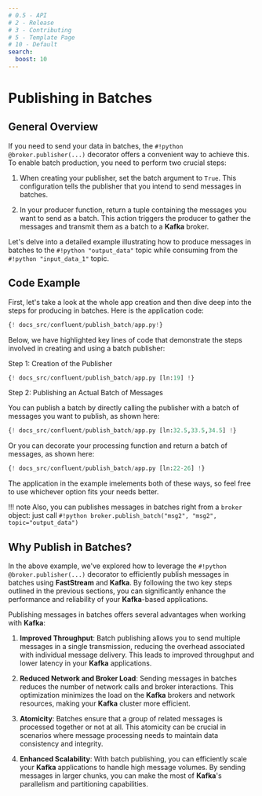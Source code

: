 ```yaml
---
# 0.5 - API
# 2 - Release
# 3 - Contributing
# 5 - Template Page
# 10 - Default
search:
  boost: 10
---
```


# Publishing in Batches

## General Overview

If you need to send your data in batches, the `#!python @broker.publisher(...)` decorator offers a convenient way to achieve this. To enable batch production, you need to perform two crucial steps:

1. When creating your publisher, set the batch argument to `True`. This configuration tells the publisher that you intend to send messages in batches.

2. In your producer function, return a tuple containing the messages you want to send as a batch. This action triggers the producer to gather the messages and transmit them as a batch to a **Kafka** broker.

Let's delve into a detailed example illustrating how to produce messages in batches to the `#!python "output_data"` topic while consuming from the `#!python "input_data_1"` topic.

## Code Example

First, let's take a look at the whole app creation and then dive deep into the steps for producing in batches. Here is the application code:

```python linenums="1"
{! docs_src/confluent/publish_batch/app.py!}
```

Below, we have highlighted key lines of code that demonstrate the steps involved in creating and using a batch publisher:

Step 1: Creation of the Publisher

```python linenums="1"
{! docs_src/confluent/publish_batch/app.py [ln:19] !}
```

Step 2: Publishing an Actual Batch of Messages

You can publish a batch by directly calling the publisher with a batch of messages you want to publish, as shown here:

```python linenums="1"
{! docs_src/confluent/publish_batch/app.py [ln:32.5,33.5,34.5] !}
```

Or you can decorate your processing function and return a batch of messages, as shown here:

```python linenums="1"
{! docs_src/confluent/publish_batch/app.py [ln:22-26] !}
```

The application in the example imelements both of these ways, so feel free to use whichever option fits your needs better.

!!! note
    Also, you can publishes messages in batches right from a `broker` object: just call
    `#!python broker.publish_batch("msg2", "msg2", topic="output_data")`

## Why Publish in Batches?

In the above example, we've explored how to leverage the `#!python @broker.publisher(...)` decorator to efficiently publish messages in batches using **FastStream** and **Kafka**. By following the two key steps outlined in the previous sections, you can significantly enhance the performance and reliability of your **Kafka**-based applications.

Publishing messages in batches offers several advantages when working with **Kafka**:

1. **Improved Throughput**: Batch publishing allows you to send multiple messages in a single transmission, reducing the overhead associated with individual message delivery. This leads to improved throughput and lower latency in your **Kafka** applications.

2. **Reduced Network and Broker Load**: Sending messages in batches reduces the number of network calls and broker interactions. This optimization minimizes the load on the **Kafka** brokers and network resources, making your **Kafka** cluster more efficient.

3. **Atomicity**: Batches ensure that a group of related messages is processed together or not at all. This atomicity can be crucial in scenarios where message processing needs to maintain data consistency and integrity.

4. **Enhanced Scalability**: With batch publishing, you can efficiently scale your **Kafka** applications to handle high message volumes. By sending messages in larger chunks, you can make the most of **Kafka**'s parallelism and partitioning capabilities.
